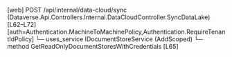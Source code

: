 [web] POST /api/internal/data-cloud/sync  (Dataverse.Api.Controllers.Internal.DataCloudController.SyncDataLake)  [L62–L72] [auth=Authentication.MachineToMachinePolicy,Authentication.RequireTenantIdPolicy]
  └─ uses_service IDocumentStoreService (AddScoped)
    └─ method GetReadOnlyDocumentStoresWithCredentials [L65]

